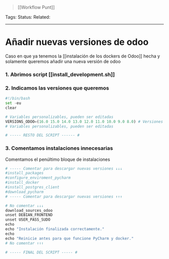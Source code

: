 > [[Workflow Punt]]

Tags: 
Status: 
Related: 

___

# Añadir nuevas versiones de odoo

Caso en que ya tenemos la [[instalación de los dockers de Odoo]] hecha y solamente queremos añadir una nueva versión de odoo

### 1. Abrimos script [[install_development.sh]]
### 2.  Indicamos las versiones que queremos

```python
#!/bin/bash
set -eu
clear

# Variables personalizables, pueden ser editadas
VERSIONS_ODOO=(16.0 15.0 14.0 13.0 12.0 11.0 10.0 9.0 8.0) # Versiones de Odoo a descargar
# Variables personalizables, pueden ser editadas

# ----- RESTO DEL SCRIPT ------ #
```

### 3. Comentamos instalaciones innecesarias
Comentamos el penúltimo bloque de instalaciones 

```python
# ----- Comentar para descargar nuevas versiones ↓↓↓
#install_packages
#configure_enviroment_pycharm
#install_docker
#install_postgres_client
#download_pycharm
# ----- Comentar para descargar nuevas versiones ↑↑↑

# No comentar ↓↓↓
download_sources_odoo
unset DEBIAN_FRONTEND
unset USER_PASS_SUDO
echo
echo "Instalación finalizada correctamente."
echo
echo "Reinicie antes para que funcione PyCharm y docker."
# No comentar ↑↑↑

# ----- FINAL DEL SCRIPT ----- #
```